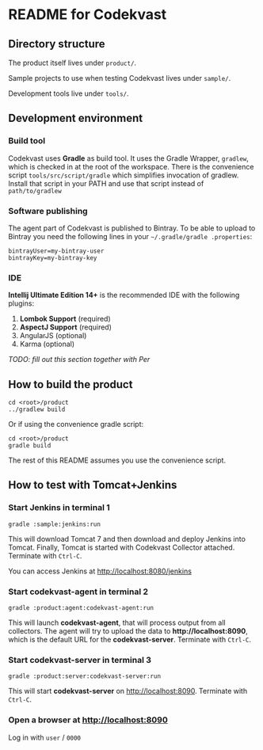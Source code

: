 # README for Codekvast

## Directory structure

The product itself lives under `product/`.

Sample projects to use when testing Codekvast lives under `sample/`.

Development tools live under `tools/`.

## Development environment

### Build tool

Codekvast uses **Gradle** as build tool. It uses the Gradle Wrapper, `gradlew`, which is checked in at the root of the workspace.
There is the convenience script `tools/src/script/gradle` which simplifies invocation of gradlew. Install that script in your PATH
and use that script instead of `path/to/gradlew`

### Software publishing
The agent part of Codekvast is published to Bintray. To be able to upload to Bintray you need the following lines in your `~/.gradle/gradle
.properties`:

    bintrayUser=my-bintray-user
    bintrayKey=my-bintray-key

### IDE

**Intellij Ultimate Edition 14+** is the recommended IDE with the following plugins:

1. **Lombok Support** (required)
1. **AspectJ Support** (required)
1. AngularJS (optional)
1. Karma (optional)

_TODO: fill out this section together with Per_

## How to build the product
    cd <root>/product
    ../gradlew build

Or if using the convenience gradle script:

    cd <root>/product
    gradle build

The rest of this README assumes you use the convenience script.

## How to test with Tomcat+Jenkins

### Start Jenkins in terminal 1

    gradle :sample:jenkins:run

This will download Tomcat 7 and then download and deploy Jenkins into Tomcat. Finally, Tomcat is started with Codekvast Collector attached.
Terminate with `Ctrl-C`.

You can access Jenkins at [http://localhost:8080/jenkins](http://localhost:8080/jenkins)

### Start codekvast-agent in terminal 2

    gradle :product:agent:codekvast-agent:run

This will launch **codekvast-agent**, that will process output from all collectors. The agent will try to upload the
data to **http://localhost:8090**, which is the default URL for the **codekvast-server**.
Terminate with `Ctrl-C`.

### Start codekvast-server in terminal 3

    gradle :product:server:codekvast-server:run

This will start **codekvast-server** on [http://localhost:8090](http://localhost:8090).
Terminate with `Ctrl-C`.

### Open a browser at [http://localhost:8090](http://localhost:8090)

Log in with `user` / `0000`

